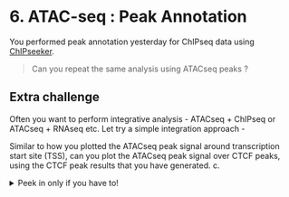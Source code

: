 # 6. ATAC-seq : Peak Annotation

You performed peak annotation yesterday for ChIPseq data using [ChIPseeker](http://www.bioconductor.org/packages/release/bioc/vignettes/ChIPseeker/inst/doc/ChIPseeker.html).

> Can you repeat the same analysis using ATACseq peaks ?


## Extra challenge

Often you want to perform integrative analysis - ATACseq + ChIPseq or ATACseq + RNAseq etc. Let try a simple integration approach - 

Similar to how you plotted the ATACseq peak signal around transcription start site (TSS), can you plot the ATACseq peak signal over CTCF peaks, using the CTCF peak results that you have generated.
c.  
<details>
  <summary>Peek in only if you have to!</summary>
```
cd
  
mkdir -p analysis/PeakAnnotation/ATAC

/usr/bin/R

library(ChIPseeker)



## CTCF peak regions
peaks.CTCF =  read.table('analysis/MACS2/CTCF/CTCF_peaks.narrowPeak')
colnames(peaks.CTC) = c('chr','start','end','name','score','strand','signal','pval','qval','peak')
peaks.CTCF = makeGRangesFromDataFrame(peaks.CTCF, keep.extra.columns=TRUE)
peaks.CTCF

## get the reads around the TSS regions
tagMatrix = getTagMatrix(peaks.gr, windows=promoter)

## plot this as density heatmap
pdf('analysis/PeakAnnotation/ChIP/CTCF_heatmap.pdf')
tagHeatmap(tagMatrix, xlim=c(-3000, 3000), color="red")
dev.off()

  
```
</details>
